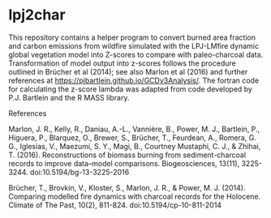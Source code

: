 # lpj2char

This repository contains a helper program to convert burned area fraction and carbon emissions from wildfire simulated with the LPJ-LMfire dynamic global vegetation model into Z-scores to compare with paleo-charcoal data. Transformation of model output into z-scores follows the procedure outlined in Brücher et al (2014); see also Marlon et al (2016) and further references at https://pjbartlein.github.io/GCDv3Analysis/. The fortran code for calculating the z-score lambda was adapted from code developed by P.J. Bartlein and the R MASS library.

References

Marlon, J. R., Kelly, R., Daniau, A.-L., Vannière, B., Power, M. J., Bartlein, P., Higuera, P., Blarquez, O., Brewer, S., Brücher, T., Feurdean, A., Romera, G. G., Iglesias, V., Maezumi, S. Y., Magi, B., Courtney Mustaphi, C. J., & Zhihai, T. (2016). Reconstructions of biomass burning from sediment-charcoal records to improve data–model comparisons. Biogeosciences, 13(11), 3225-3244. doi:10.5194/bg-13-3225-2016

Brücher, T., Brovkin, V., Kloster, S., Marlon, J. R., & Power, M. J. (2014). Comparing modelled fire dynamics with charcoal records for the Holocene. Climate of The Past, 10(2), 811-824. doi:10.5194/cp-10-811-2014

